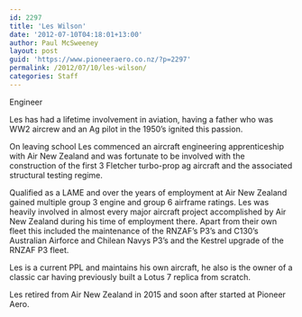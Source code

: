 ```yaml
---
id: 2297
title: 'Les Wilson'
date: '2012-07-10T04:18:01+13:00'
author: Paul McSweeney
layout: post
guid: 'https://www.pioneeraero.co.nz/?p=2297'
permalink: /2012/07/10/les-wilson/
categories: Staff
---
```


Engineer

Les has had a lifetime involvement in aviation, having a father who was WW2 aircrew and an Ag pilot in the 1950’s ignited this passion.

On leaving school Les commenced an aircraft engineering apprenticeship with Air New Zealand and was fortunate to be involved with the construction of the first 3 Fletcher turbo-prop ag aircraft and the associated structural testing regime.

Qualified as a LAME and over the years of employment at Air New Zealand gained multiple group 3 engine and group 6 airframe ratings. Les was heavily involved in almost every major aircraft project accomplished by Air New Zealand during his time of employment there. Apart from their own fleet this included the maintenance of the RNZAF’s P3’s and C130’s Australian Airforce and Chilean Navys P3’s and the Kestrel upgrade of the RNZAF P3 fleet.

Les is a current PPL and maintains his own aircraft, he also is the owner of a classic car having previously built a Lotus 7 replica from scratch.

Les retired from Air New Zealand in 2015 and soon after started at Pioneer Aero.
